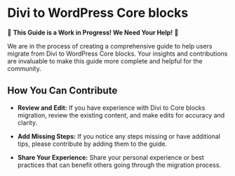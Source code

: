 # Divi to WordPress Core blocks

🚧 **This Guide is a Work in Progress! We Need Your Help!** 🚧

We are in the process of creating a comprehensive guide to help users migrate from Divi to WordPress Core blocks. Your insights and contributions are invaluable to make this guide more complete and helpful for the community.

## How You Can Contribute

- **Review and Edit:** If you have experience with Divi to Core blocks migration, review the existing content, and make edits for accuracy and clarity.

- **Add Missing Steps:** If you notice any steps missing or have additional tips, please contribute by adding them to the guide.

- **Share Your Experience:** Share your personal experience or best practices that can benefit others going through the migration process.

